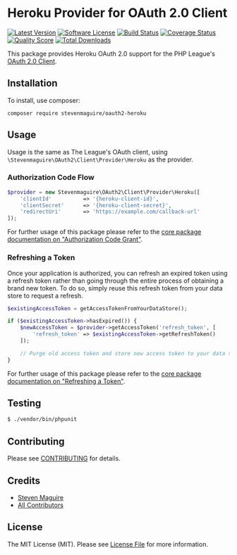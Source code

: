 # Heroku Provider for OAuth 2.0 Client

[![Latest Version](https://img.shields.io/github/release/stevenmaguire/oauth2-heroku.svg?style=flat-square)](https://github.com/stevenmaguire/oauth2-heroku/releases)
[![Software License](https://img.shields.io/badge/license-MIT-brightgreen.svg?style=flat-square)](LICENSE.md)
[![Build Status](https://img.shields.io/travis/stevenmaguire/oauth2-heroku/master.svg?style=flat-square)](https://travis-ci.org/stevenmaguire/oauth2-heroku)
[![Coverage Status](https://img.shields.io/scrutinizer/coverage/g/stevenmaguire/oauth2-heroku.svg?style=flat-square)](https://scrutinizer-ci.com/g/stevenmaguire/oauth2-heroku/code-structure)
[![Quality Score](https://img.shields.io/scrutinizer/g/stevenmaguire/oauth2-heroku.svg?style=flat-square)](https://scrutinizer-ci.com/g/stevenmaguire/oauth2-heroku)
[![Total Downloads](https://img.shields.io/packagist/dt/stevenmaguire/oauth2-heroku.svg?style=flat-square)](https://packagist.org/packages/stevenmaguire/oauth2-heroku)

This package provides Heroku OAuth 2.0 support for the PHP League's [OAuth 2.0 Client](https://github.com/thephpleague/oauth2-client).

## Installation

To install, use composer:

```
composer require stevenmaguire/oauth2-heroku
```

## Usage

Usage is the same as The League's OAuth client, using `\Stevenmaguire\OAuth2\Client\Provider\Heroku` as the provider.

### Authorization Code Flow

```php
$provider = new Stevenmaguire\OAuth2\Client\Provider\Heroku([
    'clientId'          => '{heroku-client-id}',
    'clientSecret'      => '{heroku-client-secret}',
    'redirectUri'       => 'https://example.com/callback-url'
]);
```

For further usage of this package please refer to the [core package documentation on "Authorization Code Grant"](https://github.com/thephpleague/oauth2-client#usage).

### Refreshing a Token

Once your application is authorized, you can refresh an expired token using a refresh token rather than going through the entire process of obtaining a brand new token. To do so, simply reuse this refresh token from your data store to request a refresh.

```php
$existingAccessToken = getAccessTokenFromYourDataStore();

if ($existingAccessToken->hasExpired()) {
    $newAccessToken = $provider->getAccessToken('refresh_token', [
        'refresh_token' => $existingAccessToken->getRefreshToken()
    ]);

    // Purge old access token and store new access token to your data store.
}
```

For further usage of this package please refer to the [core package documentation on "Refreshing a Token"](https://github.com/thephpleague/oauth2-client#refreshing-a-token).

## Testing

``` bash
$ ./vendor/bin/phpunit
```

## Contributing

Please see [CONTRIBUTING](https://github.com/stevenmaguire/oauth2-heroku/blob/master/CONTRIBUTING.md) for details.


## Credits

- [Steven Maguire](https://github.com/stevenmaguire)
- [All Contributors](https://github.com/stevenmaguire/oauth2-heroku/contributors)


## License

The MIT License (MIT). Please see [License File](https://github.com/stevenmaguire/oauth2-heroku/blob/master/LICENSE) for more information.

